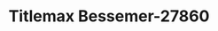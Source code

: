 ---
f_zip-code: 35114
f_state-code: AL
title: Titlemax Bessemer-27860
f_phone: 205-425-5894
f_city-only: Maylene
f_address: 725 9Th Avenue Maylene
f_location-unique-id: '27860'
slug: titlemax-bessemer-27860
updated-on: '2024-05-30T13:46:58.046Z'
created-on: '2024-05-30T13:36:59.803Z'
published-on: '2024-05-30T13:54:32.469Z'
f_city-state: cms/city/maylene-al.md
f_company: cms/company/titlemax-bessemer.md
f_state: cms/state/alabama.md
layout: '[payday-loan].html'
tags: payday-loan
---